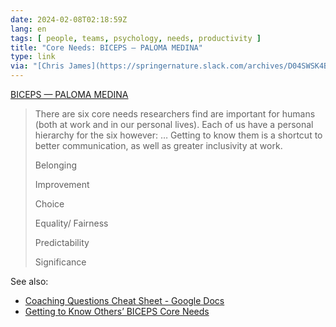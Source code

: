 ```yaml
---
date: 2024-02-08T02:18:59Z
lang: en
tags: [ people, teams, psychology, needs, productivity ]
title: "Core Needs: BICEPS — PALOMA MEDINA"
type: link
via: "[Chris James](https://springernature.slack.com/archives/D04SWSK4B09/p1707409311316939)"
---
```


[BICEPS — PALOMA MEDINA](https://www.palomamedina.com/biceps)

> There are six core needs researchers find are important for humans (both at work and in our personal lives). Each of us have a personal hierarchy for the six however: … Getting to know them is a shortcut to better communication, as well as greater inclusivity at work.
>
> Belonging
>
> Improvement
>
> Choice
>
> Equality/ Fairness
>
> Predictability
>
> Significance

See also:

* [Coaching Questions Cheat Sheet - Google Docs](https://docs.google.com/document/d/1nP2F9blSjA-PI6AYMwgeSUTDA0m-3RLqwPRmd5ED8T8/edit)
* [Getting to Know Others’ BICEPS Core Needs](https://www.palomamedina.com/s/_BICEPS-Core-Needs-at-Work-for-Teams.pdf)
